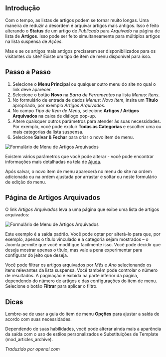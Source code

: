 <!-- Filename: J4.x:How_to_Create_a_Menu_Item_to_View_Archived_Articles / Display title: Menu de Artigos Arquivados   -->

## Introdução

Com o tempo, as listas de artigos podem se tornar muito longas. Uma maneira de reduzir a desordem é arquivar artigos mais antigos. Isso é feito alterando o **Status** de um artigo de *Publicado* para *Arquivado* na página de lista de **Artigos**. Isso pode ser feito simultaneamente para múltiplos artigos na lista suspensa de *Ações*.

Mas e se os artigos mais antigos precisarem ser disponibilizados para os visitantes do site? Existe um tipo de item de menu disponível para isso.

## Passo a Passo

1. Selecione o **Menu Principal** ou qualquer outro menu do site no qual o link deve aparecer.
2. Selecione o botão **Novo** na *Barra de Ferramentas* na lista *Menus: Itens*.
3. No formulário de entrada de dados *Menus: Novo Item*, insira um **Título** apropriado, por exemplo *Artigos Arquivados*.
4. No campo *Tipo de Item de Menu*, selecione **Artigos / Artigos Arquivados** na caixa de diálogo pop-up.
5. Altere quaisquer outros parâmetros para atender às suas necessidades. Por exemplo, você pode excluir **Todas as Categorias** e escolher uma ou mais categorias da lista suspensa.
6. Selecione **Salvar & Fechar** para criar o novo item de menu.

![Formulário de Menu de Artigos Arquivados](../../../en/images/menus/menus-articles-archived.png)

Existem vários parâmetros que você pode alterar - você pode encontrar informações mais detalhadas na tela de 
[Ajuda](jdocmanual?article=help/menu-items/menu-item-article-archived).

Após salvar, o novo item de menu aparecerá no menu do site na ordem adicionada ou na ordem ajustada por arrastar e soltar ou neste formulário de edição do menu.

## Página de Artigos Arquivados

O link *Artigos Arquivados* leva a uma página que exibe uma lista de artigos arquivados:

![Formulário de Menu de Artigos Arquivados](../../../en/images/menus/menus-articles-archived-display.png)

Este exemplo é a saída padrão. Você pode optar por alterá-lo para que, por exemplo, apenas o título vinculado e a categoria sejam mostrados – o Joomla permite que você modifique facilmente isso. Você pode decidir que deseja mostrar apenas o título, mas vale a pena experimentar para configurar do jeito que deseja.

Você pode filtrar os artigos arquivados por *Mês* e *Ano* selecionando os itens relevantes da lista suspensa. Você também pode controlar o número de resultados. A paginação é exibida na parte inferior da página, dependendo do número de artigos e das configurações do item de menu. Selecione o botão **Filtrar** para aplicar o filtro.  

## Dicas

Lembre-se de usar a guia do item de menu **Opções** para ajustar a saída de acordo com suas necessidades.

Dependendo de suas habilidades, você pode alterar ainda mais a aparência da saída com o uso de estilos personalizados e Substituições de Template (mod_articles_archive).

*Traduzido por openai.com*

